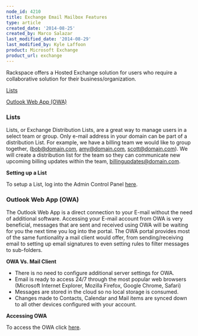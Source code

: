 ```yaml
---
node_id: 4210
title: Exchange Email Mailbox Features
type: article
created_date: '2014-08-25'
created_by: Marco Salazar
last_modified_date: '2014-08-29'
last_modified_by: Kyle Laffoon
product: Microsoft Exchange
product_url: exchange
---
```


Rackspace offers a Hosted Exchange solution for users who require a
collaborative solution for their business/organization.

<div>

[Lists](lists)

</div>

<div>

[Outlook Web App (OWA)](#owa)

</div>

<div>



</div>

### Lists

Lists, or Exchange Distribution Lists, are a great way to manage users
in a select team or group. Only e-mail address in your domain can be
part of a distribution List. For example, we have a billing team we
would like to group together, (bob@domain.com, amy@domain.com,
scott@domain.com). We will create a distribution list for the team so
they can communicate new upcoming billing updates within the team,
billingupdates@domain.com.

**Setting up a List**

To setup a List, log into the Admin Control Panel
[here](https://cp.rackspace.com/Exchange/Mail/Lists/ "here").[
](https://cp.rackspace.com/EmailHosting/Mail/GroupLists "here")



### **Outlook Web App (OWA)**

The Outlook Web App is a direct connection to your E-mail without the
need of additional software. Accessing your E-mail account from OWA is
very beneficial, messages that are sent and received using OWA will be
waiting for you the next time you log into the portal. The OWA portal
provides most of the same funtionality a mail client would offer, from
sending/receiving email to setting up email signatures to even setting
rules to filter messages to sub-folders.

**OWA Vs. Mail Client**

-   There is no need to configure additional server settings for OWA.
-   Email is ready to access 24/7 through the most popular web browsers
    (Microsoft Internet Explorer, Mozilla Firefox, Google
    Chrome, Safari)
-   Messages are stored in the cloud so no local storage is consumed.
-   Changes made to Contacts, Calendar and Mail items are synced down to
    all other devices configured with your account.

**Accessing OWA**

To access the OWA click [here](https://apps.rackspace.com "here").

